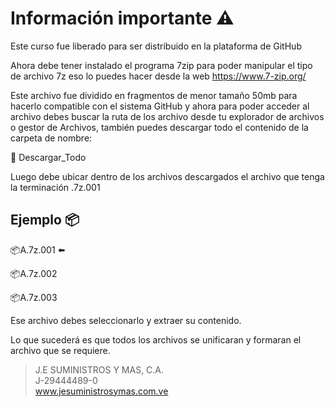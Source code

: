 # Información importante :warning:

Este curso fue liberado para ser distribuido en la plataforma de GitHub

Ahora debe tener instalado el programa 7zip para poder manipular el tipo de archivo 7z eso lo puedes hacer desde la web https://www.7-zip.org/

Este archivo fue dividido en fragmentos de menor tamaño 50mb para hacerlo compatible con el sistema GitHub y ahora para poder acceder al archivo debes buscar la ruta de los archivo desde tu explorador de archivos o gestor de Archivos, también puedes descargar todo el contenido de la carpeta de nombre:

:open_file_folder: Descargar_Todo

Luego debe ubicar dentro de los archivos descargados el archivo que tenga la terminación .7z.001

## Ejemplo :package:

:package:A.7z.001 :arrow_left:

:package:A.7z.002

:package:A.7z.003

Ese archivo debes seleccionarlo y extraer su contenido.

Lo que sucederá es que todos los archivos se unificaran y formaran el archivo que se requiere.

>J.E SUMINISTROS Y MAS, C.A.     
>J-29444489-0                    
>www.jesuministrosymas.com.ve   
